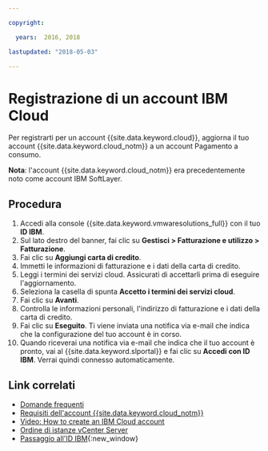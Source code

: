 ```yaml
---

copyright:

  years:  2016, 2018

lastupdated: "2018-05-03"

---
```


# Registrazione di un account IBM Cloud

Per registrarti per un account {{site.data.keyword.cloud}}, aggiorna il tuo account {{site.data.keyword.cloud_notm}} a un account Pagamento a consumo.

**Nota**: l'account {{site.data.keyword.cloud_notm}} era precedentemente noto come account IBM SoftLayer.

## Procedura

1. Accedi alla console {{site.data.keyword.vmwaresolutions_full}} con il tuo **ID IBM**.
2. Sul lato destro del banner, fai clic su **Gestisci > Fatturazione e utilizzo > Fatturazione**.
3. Fai clic su **Aggiungi carta di credito**.
4. Immetti le informazioni di fatturazione e i dati della carta di credito.
5. Leggi i termini dei servizi cloud. Assicurati di accettarli prima di eseguire l'aggiornamento.
6. Seleziona la casella di spunta **Accetto i termini dei servizi cloud**.
7. Fai clic su **Avanti**.
8. Controlla le informazioni personali, l'indirizzo di fatturazione e i dati della carta di credito.
9. Fai clic su **Eseguito**. Ti viene inviata una notifica via e-mail che indica che la configurazione del tuo account è in corso.
10. Quando riceverai una notifica via e-mail che indica che il tuo account è pronto, vai al {{site.data.keyword.slportal}} e fai clic su **Accedi con ID IBM**.
    Verrai quindi connesso automaticamente.

## Link correlati

* [Domande frequenti](faq.html)
* [Requisiti dell'account {{site.data.keyword.cloud_notm}}](slaccountrequirement.html)
* [Video: How to create an IBM Cloud account](https://www.youtube.com/watch?v=HBkY-Fs1d6E)
* [Ordine di istanze vCenter Server](../vcenter/vc_orderinginstance.html)
* [Passaggio all'ID IBM](https://console.ng.bluemix.net/docs/admin/softlayerlink.html){:new_window}
